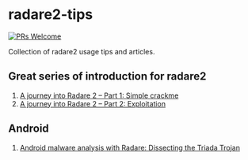 # radare2-tips 
[![PRs Welcome](https://img.shields.io/badge/PRs-welcome-brightgreen.svg?style=flat-square)](http://makeapullrequest.com)

Collection of radare2 usage tips and articles.

## Great series of introduction for radare2
1. [A journey into Radare 2 – Part 1: Simple crackme](https://www.megabeets.net/a-journey-into-radare-2-part-1/)
2. [A journey into Radare 2 – Part 2: Exploitation](https://www.megabeets.net/a-journey-into-radare-2-part-2/)


## Android 
1.  [Android malware analysis with Radare: Dissecting the Triada Trojan](https://www.nowsecure.com/blog/2016/11/21/android-malware-analysis-radare-triada-trojan/)
